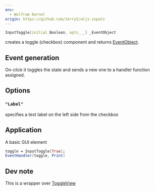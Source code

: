 ```yaml
---
env:
  - Wolfram Kernel
origin: https://github.com/JerryI/wljs-inputs
---
```


```mathematica
InputToggle[initial_Boolean, opts___] _EventObject
```
creates a toggle (checkbox) component and returns [EventObject](../Events/EventObject.md).

## Event generation
On-click it toggles the state and sends a new one to a handler function assigned.

## Options
### `"Label"`
specifies a text label on the left side from the checkbox

## Application
A basic GUI element

```mathematica
toggle = InputToggle[True];
EventHandler[toggle, Print]
```

## Dev note
This is a wrapper over [ToggleView](ToggleView.md)

